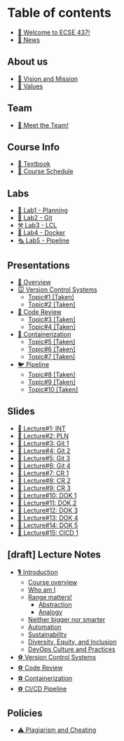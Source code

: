 # Table of contents

* [👋 Welcome to ECSE 437!](README.md)
* [📰 News](news.md)

## About us

* [🚀 Vision and Mission](about-us/vision-mission-and-focus.md)
* [💖 Values](about-us/values.md)

## Team

* [👋 Meet the Team!](team/meet-the-team.md)

## Course Info

* [📖 Textbook](course-info/textbook.md)
* [📅 Course Schedule](course-info/course-schedule.md)

## Labs

* [🌴 Lab1 - Planning](labs/lab1-planning.md)
* [🐊 Lab2 - Git](labs/lab2-git.md)
* [⚒ Lab3 - LCL](labs/lab3-lcl.md)
* [🎁 Lab4 - Docker](labs/lab4-docker.md)
* [🗞 Lab5 - Pipeline](labs/lab5-pipeline.md)

## Presentations

* [👋 Overview](presentations/overview.md)
* [🐭 Version Control Systems](presentations/requesting-time-off/README.md)
  * [Topic#1 \[Taken\]](presentations/requesting-time-off/topic-1-taken.md)
  * [Topic#2 \[Taken\]](presentations/requesting-time-off/topic-2-taken.md)
* [🐯 Code Review](presentations/requesting-time-off-1/README.md)
  * [Topic#3 \[Taken\]](presentations/requesting-time-off-1/topic-3.md)
  * [Topic#4 \[Taken\]](presentations/requesting-time-off-1/topic-4-taken.md)
* [🐨 Containerization](presentations/requesting-time-off-2/README.md)
  * [Topic#5 \[Taken\]](presentations/requesting-time-off-2/topic-5-taken.md)
  * [Topic#6 \[Taken\]](presentations/requesting-time-off-2/topic-6-taken.md)
  * [Topic#7 \[Taken\]](presentations/requesting-time-off-2/topic-7.md)
* [🐦 Pipeline](presentations/requesting-time-off-3/README.md)
  * [Topic#8 \[Taken\]](presentations/requesting-time-off-3/topic-8-taken.md)
  * [Topic#9 \[Taken\]](presentations/requesting-time-off-3/topic-9.md)
  * [Topic#10 \[Taken\]](presentations/requesting-time-off-3/topic-10.md)

## Slides

* [🙏 Lecture#1: INT](slides/requesting-time-off.md)
* [🙏 Lecture#2: PLN](slides/requesting-time-off-1.md)
* [🙏 Lecture#3: Git 1](slides/requesting-time-off-2.md)
* [🙏 Lecture#4: Git 2](slides/requesting-time-off-3.md)
* [🙏 Lecture#5: Git 3](slides/requesting-time-off-4.md)
* [🙏 Lecture#6: Git 4](slides/requesting-time-off-5.md)
* [🙏 Lecture#7: CR 1](slides/requesting-time-off-5-1.md)
* [🙏 Lecture#8: CR 2](slides/requesting-time-off-5-1-1.md)
* [🙏 Lecture#9: CR 3](slides/requesting-time-off-5-2.md)
* [🙏 Lecture#10: DOK 1](slides/requesting-time-off-5-3.md)
* [🙏 Lecture#11: DOK 2](slides/requesting-time-off-5-4.md)
* [🙏 Lecture#12: DOK 3](slides/requesting-time-off-5-4-1.md)
* [🙏 Lecture#13: DOK 4](slides/requesting-time-off-5-4-2.md)
* [🙏 Lecture#14: DOK 5](slides/requesting-time-off-5-4-3.md)
* [🙏 Lecture#15: CICD 1](slides/requesting-time-off-5-4-4.md)

## \[draft] Lecture Notes

* [🎙 Introduction](draft-lecture-notes/requesting-time-off/README.md)
  * [Course overview](draft-lecture-notes/requesting-time-off/course-overview.md)
  * [Who am I](draft-lecture-notes/requesting-time-off/who-am-i.md)
  * [Range matters!](draft-lecture-notes/requesting-time-off/range-matters/README.md)
    * [Abstraction](draft-lecture-notes/requesting-time-off/range-matters/abstraction.md)
    * [Analogy](draft-lecture-notes/requesting-time-off/range-matters/analogy.md)
  * [Neither bigger nor smarter](draft-lecture-notes/requesting-time-off/neither-bigger-nor-smarter.md)
  * [Automation](draft-lecture-notes/requesting-time-off/automation.md)
  * [Sustainability](draft-lecture-notes/requesting-time-off/sustainability.md)
  * [Diversity, Equity, and Inclusion](draft-lecture-notes/requesting-time-off/diversity-equity-and-inclusion.md)
  * [DevOps Culture and Practices](draft-lecture-notes/requesting-time-off/devops-culture-and-practices.md)
* [⚽ Version Control Systems](draft-lecture-notes/requesting-time-off-1.md)
* [⚽ Code Review](draft-lecture-notes/requesting-time-off-2.md)
* [⚽ Containerization](draft-lecture-notes/requesting-time-off-3.md)
* [⚽ CI/CD Pipeline](draft-lecture-notes/requesting-time-off-4.md)

## Policies

* [⚠ Plagiarism and Cheating](policies/requesting-time-off.md)
